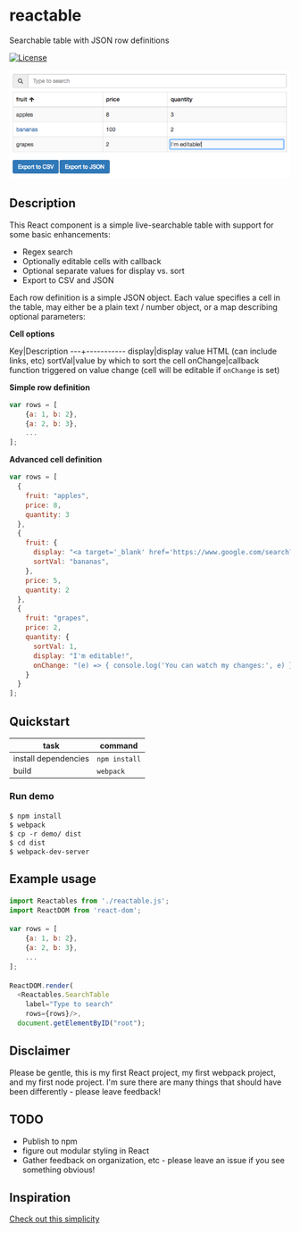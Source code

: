 # reactable
Searchable table with JSON row definitions

[![License](https://img.shields.io/github/license/dbjohnson/reactable.svg)]()


![](demo/demo.png)


## Description
This React component is a simple live-searchable table with support for some basic enhancements:

* Regex search
* Optionally editable cells with callback
* Optional separate values for display vs. sort
* Export to CSV and JSON

Each row definition is a simple JSON object. Each value  specifies a cell in the table, may either be a plain text / number object, or a map describing optional parameters:

**Cell options**

Key|Description
---+-----------
display|display value HTML (can include links, etc)
sortVal|value by which to sort the cell
onChange|callback function triggered on value change (cell will be editable if `onChange` is set)

**Simple row definition**

```js
var rows = [
	{a: 1, b: 2},
	{a: 2, b: 3},
	...
];
```

**Advanced cell definition**

```js
var rows = [
  {
    fruit: "apples", 
    price: 8, 
    quantity: 3
  },
  {
    fruit: {
      display: "<a target='_blank' href='https://www.google.com/search?site=imghp&q=bananas'>bananas</a>",
      sortVal: "bananas",
    },
    price: 5, 
    quantity: 2
  },
  {
    fruit: "grapes", 
    price: 2, 
    quantity: {
      sortVal: 1, 
      display: "I'm editable!", 
      onChange: "(e) => { console.log('You can watch my changes:', e) }"
    }
  }
];
```

## Quickstart

task|command
----|-----
install dependencies|`npm install`
build|`webpack`

### Run demo
```
$ npm install
$ webpack
$ cp -r demo/ dist
$ cd dist
$ webpack-dev-server
```




## Example usage

``` js
import Reactables from './reactable.js';
import ReactDOM from 'react-dom';

var rows = [
	{a: 1, b: 2},
	{a: 2, b: 3},
	...
];

ReactDOM.render(
  <Reactables.SearchTable
    label="Type to search"
    rows={rows}/>,
  document.getElementByID("root");
```


## Disclaimer
Please be gentle, this is my first React project, my first webpack project, and my first node project.  I'm sure there are many things that should have been differently - please leave feedback!


## TODO
* Publish to npm
* figure out modular styling in React
* Gather feedback on organization, etc - please leave an issue if you see something obvious!



## Inspiration
[Check out this simplicity](http://jsfiddle.net/dfsq/7BUmG/1133/)